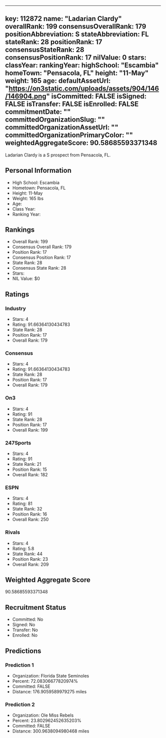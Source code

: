 ---
  key: 112872
  name: "Ladarian Clardy"
  overallRank: 199
  consensusOverallRank: 179
  positionAbbreviation: S
  stateAbbreviation: FL
  stateRank: 28
  positionRank: 17
  consensusStateRank: 28
  consensusPositionRank: 17
  nilValue: 0
  stars: 
  classYear: 
  rankingYear: 
  highSchool: "Escambia"
  homeTown: "Pensacola, FL"
  height: "11-May"
  weight: 165
  age: 
  defaultAssetUrl: "https://on3static.com/uploads/assets/904/146/146904.png"
  isCommitted: FALSE
  isSigned: FALSE
  isTransfer: FALSE
  isEnrolled: FALSE
  commitmentDate: ""
  committedOrganizationSlug: ""
  committedOrganizationAssetUrl: ""
  committedOrganizationPrimaryColor: ""
  weightedAggregateScore: 90.58685593371348
  ---
  
  Ladarian Clardy is a S prospect from Pensacola, FL.
  
  ## Personal Information
  - High School: Escambia
  - Hometown: Pensacola, FL
  - Height: 11-May
  - Weight: 165 lbs
  - Age: 
  - Class Year: 
  - Ranking Year: 
  
  ## Rankings
  - Overall Rank: 199
  - Consensus Overall Rank: 179
  - Position Rank: 17
  - Consensus Position Rank: 17
  - State Rank: 28
  - Consensus State Rank: 28
  - Stars: 
  - NIL Value: $0
  
  ## Ratings
  
  ### Industry
  - Stars: 4
  - Rating: 91.66364130434783
  - State Rank: 28
  - Position Rank: 17
  - Overall Rank: 179
  
  ### Consensus
  - Stars: 4
  - Rating: 91.66364130434783
  - State Rank: 28
  - Position Rank: 17
  - Overall Rank: 179
  
  ### On3
  - Stars: 4
  - Rating: 91
  - State Rank: 28
  - Position Rank: 17
  - Overall Rank: 199
  
  ### 247Sports
  - Stars: 4
  - Rating: 91
  - State Rank: 21
  - Position Rank: 15
  - Overall Rank: 182
  
  ### ESPN
  - Stars: 4
  - Rating: 81
  - State Rank: 32
  - Position Rank: 16
  - Overall Rank: 250
  
  ### Rivals
  - Stars: 4
  - Rating: 5.8
  - State Rank: 44
  - Position Rank: 23
  - Overall Rank: 209
  
  ## Weighted Aggregate Score
  90.58685593371348
  
  ## Recruitment Status
  - Committed: No
  - Signed: No
  - Transfer: No
  - Enrolled: No
  
  
  
  ## Predictions
  
  ### Prediction 1
  - Organization: Florida State Seminoles
  - Percent: 72.08306677820974%
  - Committed: FALSE
  - Distance: 176.9059589979275 miles
  
  ### Prediction 2
  - Organization: Ole Miss Rebels
  - Percent: 23.802962452635203%
  - Committed: FALSE
  - Distance: 300.9638094980468 miles
  